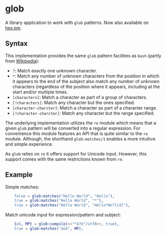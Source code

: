 glob
====

A library application to work with `glob` patterns. Now also available on
[hex.pm](https://hex.pm/packages/glob).

Syntax
------

This implementation provides the same `glob` pattern facilities as `bash`
(partly from [Wikipedia](https://en.wikipedia.org/wiki/Glob_%28programming%29)):
 * `?`: Match exactly one unknown character.
 * `*`: Match any number of unknown characters from the position in which it
        appears to the end of the subject also match any number of unknown
        characters (regardless of the position where it appears, including at
        the start and/or multiple times.
 * `[characters]`: Match a character as part of a group of characters.
 * `[!characters]`: Match any character but the ones specified.
 * `[character-charcter]`: Match a character as part of a character range.
 * `[!character-charcter]`: Match any character but the range specified.

The underlying implementation utilizes the `re` module which means that a
given `glob` pattern will be converted into a regular expression. For
convenience this module features an API that is quite similar to the `re`
module. Although, the shorthand `glob:matches/1` enables a more intuitive
and simple experience.

As `glob` relies on `re` it offers support for Unicode input. However,
this support comes with the same restrictions known from `re`.

Example
-------

Simple matches:
```erlang
    false = glob:matches("Hello World", "Hello"),
    true = glob:matches("Hello World", "*"),
    true = glob:matches("Hello World", "Hello*Wo?l[d]"),
```

Match unicode input for expression/pattern and subject:
```erlang
    {ok, MP} = glob:compile(<<"*ä?ö"/utf8>>, true),
    true = glob:matches("äüö", MP),
```
